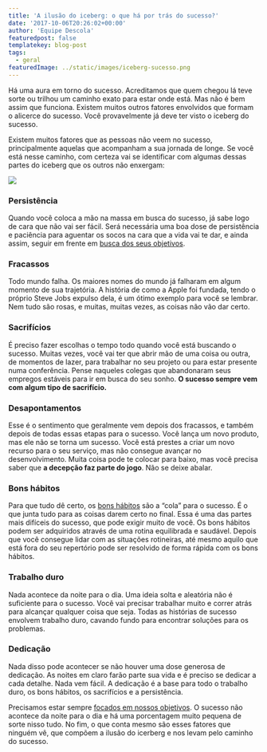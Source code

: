 ```yaml
---
title: 'A ilusão do iceberg: o que há por trás do sucesso?'
date: '2017-10-06T20:26:02+00:00'
author: 'Equipe Descola'
featuredpost: false
templatekey: blog-post
tags:
  - geral
featuredImage: ../static/images/iceberg-sucesso.png
---
```


Há uma aura em torno do sucesso. Acreditamos que quem chegou lá teve sorte ou trilhou um caminho exato para estar onde está. Mas não é bem assim que funciona. Existem muitos outros fatores envolvidos que formam o alicerce do sucesso. Você provavelmente já deve ter visto o iceberg do sucesso.

Existem muitos fatores que as pessoas não veem no sucesso, principalmente aquelas que acompanham a sua jornada de longe. Se você está nesse caminho, com certeza vai se identificar com algumas dessas partes do iceberg que os outros não enxergam:

![](https://descola.org/drops/wp-content/uploads/2017/10/iceberg-illusion-920x1024.jpg)

### Persistência

Quando você coloca a mão na massa em busca do sucesso, já sabe logo de cara que não vai ser fácil. Será necessária uma boa dose de persistência e paciência para aguentar os socos na cara que a vida vai te dar, e ainda assim, seguir em frente em [busca dos seus objetivos](https://descola.org/drops/criatividade-a-chave-para-se-reinventar-no-mercado/).

### Fracassos

Todo mundo falha. Os maiores nomes do mundo já falharam em algum momento de sua trajetória. A história de como a Apple foi fundada, tendo o próprio Steve Jobs expulso dela, é um ótimo exemplo para você se lembrar. Nem tudo são rosas, e muitas, muitas vezes, as coisas não vão dar certo.

### Sacrifícios

É preciso fazer escolhas o tempo todo quando você está buscando o sucesso. Muitas vezes, você vai ter que abrir mão de uma coisa ou outra, de momentos de lazer, para trabalhar no seu projeto ou para estar presente numa conferência. Pense naqueles colegas que abandonaram seus empregos estáveis para ir em busca do seu sonho. **O sucesso sempre vem com algum tipo de sacrifício.**

### Desapontamentos

Esse é o sentimento que geralmente vem depois dos fracassos, e também depois de todas essas etapas para o sucesso. Você lança um novo produto, mas ele não se torna um sucesso. Você está prestes a criar um novo recurso para o seu serviço, mas não consegue avançar no desenvolvimento. Muita coisa pode te colocar para baixo, mas você precisa saber que **a decepção faz parte do jogo**. Não se deixe abalar.

### Bons hábitos

Para que tudo dê certo, os [bons hábitos](https://descola.org/drops/descola-uma-dica-13/) são a “cola” para o sucesso. É o que junta tudo para as coisas darem certo no final. Essa é uma das partes mais difíceis do sucesso, que pode exigir muito de você. Os bons hábitos podem ser adquiridos através de uma rotina equilibrada e saudável. Depois que você consegue lidar com as situações rotineiras, até mesmo aquilo que está fora do seu repertório pode ser resolvido de forma rápida com os bons hábitos.

### Trabalho duro

Nada acontece da noite para o dia. Uma ideia solta e aleatória não é suficiente para o sucesso. Você vai precisar trabalhar muito e correr atrás para alcançar qualquer coisa que seja. Todas as histórias de sucesso envolvem trabalho duro, cavando fundo para encontrar soluções para os problemas.

### Dedicação

Nada disso pode acontecer se não houver uma dose generosa de dedicação. As noites em claro farão parte sua vida e é preciso se dedicar a cada detalhe. Nada vem fácil. A dedicação é a base para todo o trabalho duro, os bons hábitos, os sacrifícios e a persistência.

Precisamos estar sempre [focados em nossos objetivos](https://descola.org/drops/6-habitos-que-sao-combustiveis-para-a-inovacao/). O sucesso não acontece da noite para o dia e há uma porcentagem muito pequena de sorte nisso tudo. No fim, o que conta mesmo são esses fatores que ninguém vê, que compõem a ilusão do icerberg e nos levam pelo caminho do sucesso.
